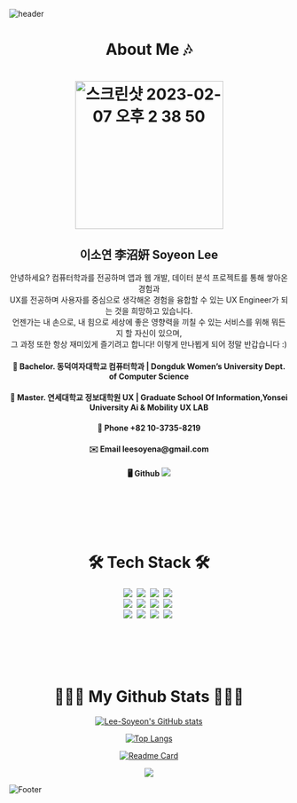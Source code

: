 
![header](https://capsule-render.vercel.app/api?type=waving&color=timeGradient&height=300&section=header&fontSize=72&animation=fadeIn)

<h1 align="center">About Me 🎶<h1>
<p align="center">
  <img width="267" alt="스크린샷 2023-02-07 오후 2 38 50" src="https://user-images.githubusercontent.com/39182235/217157997-a22ad09e-a2ee-41eb-87a7-3ed7eeea70bd.png">

  <h2 align="center">이소연 李沼姸 Soyeon Lee</h2>

  <p align="center">안녕하세요? 컴퓨터학과를 전공하며 앱과 웹 개발, 데이터 분석 프로젝트를 통해 쌓아온 경험과<br>
  UX를 전공하며 사용자를 중심으로 생각해온 경험을 융합할 수 있는 UX Engineer가 되는 것을 희망하고 있습니다.<br>
  언젠가는 내 손으로, 내 힘으로 세상에 좋은 영향력을 끼칠 수 있는 서비스를 위해 뭐든지 할 자신이 있으며,<br>
  그 과정 또한 항상 재미있게 즐기려고 합니다! 이렇게 만나뵙게 되어 정말 반갑습니다 :) </p>


<h4 align="center">📕 Bachelor. 동덕여자대학교 컴퓨터학과 | Dongduk Women’s University Dept. of Computer Science</h4>


<h4 align="center">📘 Master. 연세대학교 정보대학원 UX | Graduate School Of Information,Yonsei University Ai & Mobility UX LAB</h4>

<h4 align="center"> 📱 Phone  +82 10-3735-8219</h4>

<h4 align="center"> ✉️ Email  leesoyena@gmail.com</h4>

<h4 align="center"> 🖥 Github 
  <a href="https://github.com/Lee-Soyeon"><img src="https://hits.seeyoufarm.com/api/count/incr/badge.svg?url=https%3A%2F%2Fgithub.com%2Fseondal&count_bg=%23000000&title_bg=%23000000&icon=github.svg&icon_color=%23E7E7E7&title=GitHub&edge_flat=false)"/></a>
 </h4>

 </p>
  
<br><br><br><br>

<h1 align="center">🛠 Tech Stack 🛠</h1>
<p align="center">
  <img src="https://img.shields.io/badge/C-007396?style=flat-square&logo=C&logoColor=white"/></a>&nbsp
  <img src="https://img.shields.io/badge/Java-007396?style=flat-square&logo=java&logoColor=white"/></a>&nbsp
  <img src="https://img.shields.io/badge/Python-3766AB?style=flat-square&logo=Python&logoColor=white"/></a>&nbsp 
  <img src="https://img.shields.io/badge/Javascript-ffb13b?style=flat-square&logo=javascript&logoColor=white"/></a>&nbsp 
  <br>
  <img src="https://img.shields.io/badge/Spring-6DB33F?style=flat-square&logo=Spring&logoColor=white"/></a>&nbsp
  <img src="https://img.shields.io/badge/Node.js-339933?style=flat-square&logo=Node.js&logoColor=white"/></a>&nbsp
  <img src="https://img.shields.io/badge/Express-000000?style=flat-square&logo=Express&logoColor=white"/></a>&nbsp
  <img src="https://img.shields.io/badge/React-444444?style=flat-square&logo=react&logoColor=white"/></a>&nbsp
  <br>
  <img src="https://img.shields.io/badge/Mysql-E6B91E?style=flat-square&logo=MySql&logoColor=white"/></a>&nbsp 
  <img src="https://img.shields.io/badge/AWS-232F3E?style=flat-square&logo=AmazonAWS&logoColor=white"/></a>&nbsp 
  <img src="https://img.shields.io/badge/Docker-2496ED?style=flat-square&logo=Docker&logoColor=white"/></a>&nbsp 
  <img src="https://img.shields.io/badge/Jenkins-D24939?style=flat-square&logo=Jenkins&logoColor=white"/></a>&nbsp 
</p>

<br><br><br><br>

<h1 align="center">🧑🏻‍💻 My Github Stats 👩🏻‍💻</h1>
<div align="center">

[![Lee-Soyeon's GitHub stats](https://github-readme-stats.vercel.app/api?username=Lee-Soyeon&hide_title=true&show_icons=true&include_all_commits=true&disable_animations=true&theme=omni)]([https://github.com/anuraghazra/github-readme-stats](https://github.com/Lee-Soyeon/))
  
  [![Top Langs](https://github-readme-stats.vercel.app/api/top-langs/?username=Lee-Soyeon&theme=omni)](https://github.com/Lee-Soyeon/github-readme-stats)

  [![Readme Card](https://github-readme-stats.vercel.app/api/pin/?username=Lee-Soyeon&theme=omni&repo=DonUTProject)]([https://github.com/anuraghazra/github-readme-stats](https://github.com/Lee-Soyeon/DonutProject))

 <img src="http://mazandi.herokuapp.com/api?handle={soyena729}&theme=dark"/>

</div>

![Footer](https://capsule-render.vercel.app/api?type=waving&color=timeGradient&height=200&section=footer)
